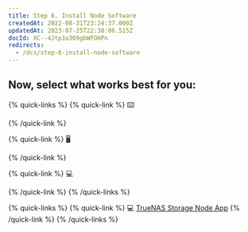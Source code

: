 ```yaml
---
title: Step 6. Install Node Software
createdAt: 2022-08-31T23:24:37.000Z
updatedAt: 2023-07-25T22:38:06.515Z
docId: XC--4Jtp1o309gbWFOHPn
redirects:
  - /dcs/step-6-install-node-software
---
```


## Now, select what works best for you:

{% quick-links %}
{% quick-link %}
⌨️

[](docId\:rz3s9lC3qAQHYSl37ngBN)&#x20;
{% /quick-link %}

{% quick-link %}
🖥

[](docId:5shJebpS3baWj6LDV5ANQ)&#x20;
{% /quick-link %}

{% quick-link %}
💻

[](docId\:N-dnnf7HhHcOaavvXjplw)&#x20;
{% /quick-link %}
{% /quick-links %}

{% quick-links %}
{% quick-link %}
💻
[TrueNAS Storage Node App](https://cdn.truenas.com/docs/scale/scaletutorials/apps/addstorjnode/)
{% /quick-link %}
{% /quick-links %}

